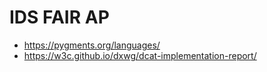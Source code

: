 # IDS FAIR AP

- https://pygments.org/languages/
- https://w3c.github.io/dxwg/dcat-implementation-report/